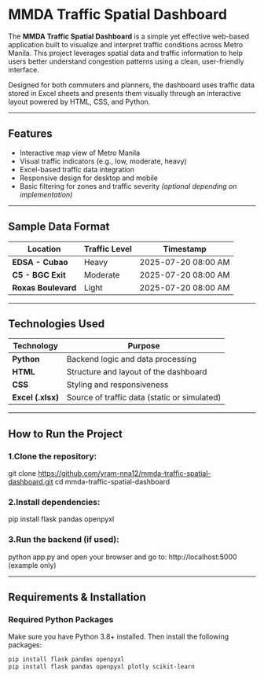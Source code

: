 # MMDA Traffic Spatial Dashboard

The **MMDA Traffic Spatial Dashboard** is a simple yet effective web-based application built to visualize and interpret traffic conditions across Metro Manila. This project leverages spatial data and traffic information to help users better understand congestion patterns using a clean, user-friendly interface.

Designed for both commuters and planners, the dashboard uses traffic data stored in Excel sheets and presents them visually through an interactive layout powered by HTML, CSS, and Python.

---

## Features

- Interactive map view of Metro Manila
- Visual traffic indicators (e.g., low, moderate, heavy)
- Excel-based traffic data integration
- Responsive design for desktop and mobile
- Basic filtering for zones and traffic severity *(optional depending on implementation)*

---

## Sample Data Format

|      Location      | Traffic Level |    Timestamp       |
|--------------------|---------------|--------------------|
| **EDSA - Cubao**   |	   Heavy	   | 2025-07-20 08:00 AM|
| **C5 - BGC Exit**  |	  Moderate   | 2025-07-20 08:00 AM|
| **Roxas Boulevard**|	   Light	   | 2025-07-20 08:00 AM|

---

## Technologies Used

| Technology | Purpose |
|------------|---------|
| **Python** | Backend logic and data processing |
| **HTML**   | Structure and layout of the dashboard |
| **CSS**    | Styling and responsiveness |
| **Excel (.xlsx)** | Source of traffic data (static or simulated) |

---

## How to Run the Project

### 1.Clone the repository:

git clone https://github.com/yram-nna12/mmda-traffic-spatial-dashboard.git
cd mmda-traffic-spatial-dashboard

### 2.Install dependencies:

pip install flask pandas openpyxl

### 3.Run the backend (if used):

python app.py and open your browser and go to: http://localhost:5000 (example only)

---

## Requirements & Installation

### Required Python Packages

Make sure you have Python 3.8+ installed. Then install the following packages:

```bash
pip install flask pandas openpyxl
pip install flask pandas openpyxl plotly scikit-learn
